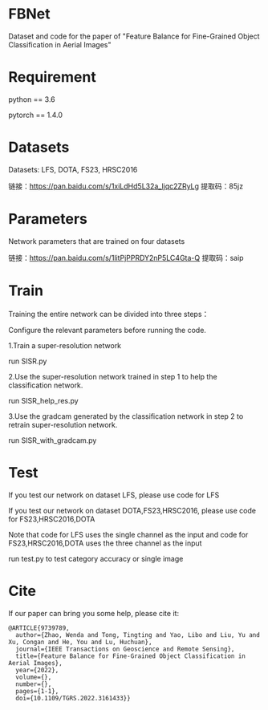 # FBNet
Dataset and code for the paper of "Feature Balance for Fine-Grained Object
Classification in Aerial Images"
# Requirement
python == 3.6

pytorch == 1.4.0
# Datasets
Datasets: LFS, DOTA, FS23, HRSC2016

链接：https://pan.baidu.com/s/1xiLdHd5L32a_ljqc2ZRyLg 提取码：85jz
# Parameters
Network parameters that are trained on four datasets

链接：https://pan.baidu.com/s/1litPjPPRDY2nP5LC4Gta-Q 提取码：saip
# Train
Training the entire network can be divided into three steps：

Configure the relevant parameters before running the code.

1.Train a super-resolution network

  run SISR.py
  
2.Use the super-resolution network trained in step 1 to help the classification network.
  
  run SISR_help_res.py
 
3.Use the gradcam generated by the classification network in step 2 to retrain super-resolution network.

  run SISR_with_gradcam.py

# Test
If you test our network on dataset LFS, please use code for LFS

If you test our network on dataset DOTA,FS23,HRSC2016, please use code for FS23,HRSC2016,DOTA

Note that code for LFS uses the single channel as the input and code for FS23,HRSC2016,DOTA uses the three channel as the input

run test.py to test category accuracy or single image

# Cite

If our paper can bring you some help, please cite it: 

```
@ARTICLE{9739789,
  author={Zhao, Wenda and Tong, Tingting and Yao, Libo and Liu, Yu and Xu, Congan and He, You and Lu, Huchuan},
  journal={IEEE Transactions on Geoscience and Remote Sensing}, 
  title={Feature Balance for Fine-Grained Object Classification in Aerial Images}, 
  year={2022},
  volume={},
  number={},
  pages={1-1},
  doi={10.1109/TGRS.2022.3161433}}
```



